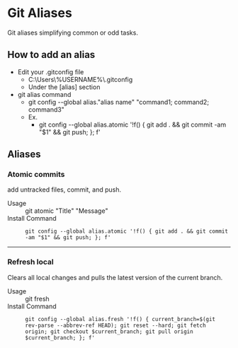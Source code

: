 # Git Aliases
Git aliases simplifying common or odd tasks. 

## How to add an alias
- Edit your .gitconfig file
  - C:\Users\\%USERNAME%\\.gitconfig
  - Under the [alias] section
- git alias command
  - git config --global alias."alias name" "command1; command2; command3"
  - Ex.
    - git config --global alias.atomic '!f() { git add . && git commit -am "$1" && git push; }; f'

## Aliases

### Atomic commits
add untracked files, commit, and push.

<dl>
  <dt>Usage</dt>
  <dd>git atomic "Title" "Message"</dd>

  <dt>Install Command</dt>
  <dd>
    
    git config --global alias.atomic '!f() { git add . && git commit -am "$1" && git push; }; f'
  </dd>
</dl>


___

### Refresh local
Clears all local changes and pulls the latest version of the current branch.

<dl>
  <dt>Usage</dt>
  <dd>git fresh</dd>

  <dt>Install Command</dt>
  <dd>
    
    git config --global alias.fresh '!f() { current_branch=$(git rev-parse --abbrev-ref HEAD); git reset --hard; git fetch origin; git checkout $current_branch; git pull origin $current_branch; }; f'
  </dd>
</dl>
